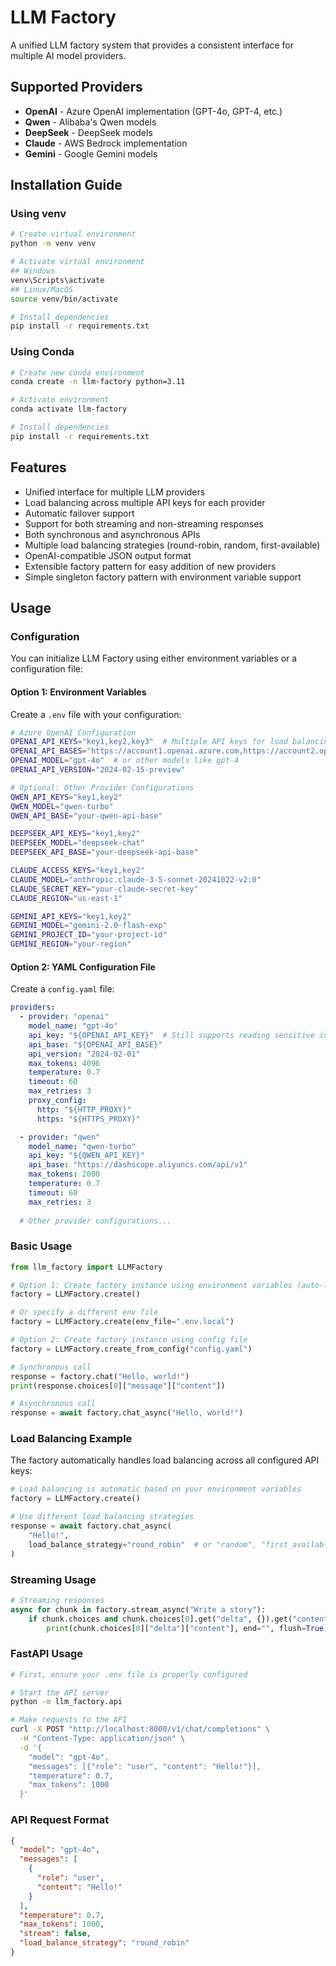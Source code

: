 # LLM Factory

A unified LLM factory system that provides a consistent interface for multiple AI model providers.

## Supported Providers

- **OpenAI** - Azure OpenAI implementation (GPT-4o, GPT-4, etc.)
- **Qwen** - Alibaba's Qwen models
- **DeepSeek** - DeepSeek models  
- **Claude** - AWS Bedrock implementation
- **Gemini** - Google Gemini models

## Installation Guide

### Using venv

```bash
# Create virtual environment
python -m venv venv

# Activate virtual environment
## Windows
venv\Scripts\activate
## Linux/MacOS
source venv/bin/activate

# Install dependencies
pip install -r requirements.txt
```

### Using Conda

```bash
# Create new conda environment
conda create -n llm-factory python=3.11

# Activate environment
conda activate llm-factory

# Install dependencies
pip install -r requirements.txt
```

## Features

- Unified interface for multiple LLM providers
- Load balancing across multiple API keys for each provider
- Automatic failover support
- Support for both streaming and non-streaming responses
- Both synchronous and asynchronous APIs
- Multiple load balancing strategies (round-robin, random, first-available)
- OpenAI-compatible JSON output format
- Extensible factory pattern for easy addition of new providers
- Simple singleton factory pattern with environment variable support

## Usage

### Configuration

You can initialize LLM Factory using either environment variables or a configuration file:

#### Option 1: Environment Variables

Create a `.env` file with your configuration:

```bash
# Azure OpenAI Configuration
OPENAI_API_KEYS="key1,key2,key3"  # Multiple API keys for load balancing
OPENAI_API_BASES="https://account1.openai.azure.com,https://account2.openai.azure.com,https://account3.openai.azure.com"
OPENAI_MODEL="gpt-4o"  # or other models like gpt-4
OPENAI_API_VERSION="2024-02-15-preview"

# Optional: Other Provider Configurations
QWEN_API_KEYS="key1,key2"
QWEN_MODEL="qwen-turbo"
QWEN_API_BASE="your-qwen-api-base"

DEEPSEEK_API_KEYS="key1,key2"
DEEPSEEK_MODEL="deepseek-chat"
DEEPSEEK_API_BASE="your-deepseek-api-base"

CLAUDE_ACCESS_KEYS="key1,key2"
CLAUDE_MODEL="anthropic.claude-3-5-sonnet-20241022-v2:0"
CLAUDE_SECRET_KEY="your-claude-secret-key"
CLAUDE_REGION="us-east-1"

GEMINI_API_KEYS="key1,key2"
GEMINI_MODEL="gemini-2.0-flash-exp"
GEMINI_PROJECT_ID="your-project-id"
GEMINI_REGION="your-region"
```

#### Option 2: YAML Configuration File

Create a `config.yaml` file:

```yaml
providers:
  - provider: "openai"
    model_name: "gpt-4o"
    api_key: "${OPENAI_API_KEY}"  # Still supports reading sensitive info from env vars
    api_base: "${OPENAI_API_BASE}"
    api_version: "2024-02-01"
    max_tokens: 4096
    temperature: 0.7
    timeout: 60
    max_retries: 3
    proxy_config:
      http: "${HTTP_PROXY}"
      https: "${HTTPS_PROXY}"

  - provider: "qwen"
    model_name: "qwen-turbo"
    api_key: "${QWEN_API_KEY}"
    api_base: "https://dashscope.aliyuncs.com/api/v1"
    max_tokens: 2000
    temperature: 0.7
    timeout: 60
    max_retries: 3
  
  # Other provider configurations...
```

### Basic Usage

```python
from llm_factory import LLMFactory

# Option 1: Create factory instance using environment variables (auto-loads from .env)
factory = LLMFactory.create()

# Or specify a different env file
factory = LLMFactory.create(env_file=".env.local")

# Option 2: Create factory instance using config file
factory = LLMFactory.create_from_config("config.yaml")

# Synchronous call
response = factory.chat("Hello, world!")
print(response.choices[0]["message"]["content"])

# Asynchronous call
response = await factory.chat_async("Hello, world!")
```

### Load Balancing Example

The factory automatically handles load balancing across all configured API keys:

```python
# Load balancing is automatic based on your environment variables
factory = LLMFactory.create()

# Use different load balancing strategies
response = await factory.chat_async(
    "Hello!",
    load_balance_strategy="round_robin"  # or "random", "first_available"
)
```

### Streaming Usage

```python
# Streaming responses
async for chunk in factory.stream_async("Write a story"):
    if chunk.choices and chunk.choices[0].get("delta", {}).get("content"):
        print(chunk.choices[0]["delta"]["content"], end="", flush=True)
```

### FastAPI Usage

```bash
# First, ensure your .env file is properly configured

# Start the API server
python -m llm_factory.api

# Make requests to the API
curl -X POST "http://localhost:8000/v1/chat/completions" \
  -H "Content-Type: application/json" \
  -d '{
    "model": "gpt-4o",
    "messages": [{"role": "user", "content": "Hello!"}],
    "temperature": 0.7,
    "max_tokens": 1000
  }'
```

### API Request Format

```json
{
  "model": "gpt-4o",
  "messages": [
    {
      "role": "user",
      "content": "Hello!"
    }
  ],
  "temperature": 0.7,
  "max_tokens": 1000,
  "stream": false,
  "load_balance_strategy": "round_robin"
}
```
